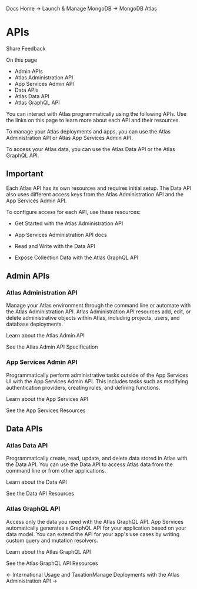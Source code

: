 Docs Home → Launch & Manage MongoDB → MongoDB Atlas

# APIs

Share Feedback

On this page

  * Admin APIs
  * Atlas Administration API
  * App Services Admin API
  * Data APIs
  * Atlas Data API
  * Atlas GraphQL API

You can interact with Atlas programmatically using the following APIs. Use the
links on this page to learn more about each API and their resources.

To manage your Atlas deployments and apps, you can use the Atlas
Administration API or Atlas App Services Admin API.

To access your Atlas data, you can use the Atlas Data API or the Atlas GraphQL
API.

## Important

Each Atlas API has its own resources and requires initial setup. The Data API
also uses different access keys from the Atlas Administration API and the App
Services Admin API.

To configure access for each API, use these resources:

  * Get Started with the Atlas Administration API

  * App Services Administration API docs

  * Read and Write with the Data API

  * Expose Collection Data with the Atlas GraphQL API

## Admin APIs

### Atlas Administration API

Manage your Atlas environment through the command line or automate with the
Atlas Administration API. Atlas Administration API resources add, edit, or
delete administrative objects within Atlas, including projects, users, and
database deployments.

Learn about the Atlas Admin API

See the Atlas Admin API Specification

### App Services Admin API

Programmatically perform administrative tasks outside of the App Services UI
with the App Services Admin API. This includes tasks such as modifying
authentication providers, creating rules, and defining functions.

Learn about the App Services API

See the App Services Resources

## Data APIs

### Atlas Data API

Programmatically create, read, update, and delete data stored in Atlas with
the Data API. You can use the Data API to access Atlas data from the command
line or from other applications.

Learn about the Data API

See the Data API Resources

### Atlas GraphQL API

Access only the data you need with the Atlas GraphQL API. App Services
automatically generates a GraphQL API for your application based on your data
model. You can extend the API for your app's use cases by writing custom query
and mutation resolvers.

Learn about the Atlas GraphQL API

See the Atlas GraphQL API Resources

← International Usage and TaxationManage Deployments with the Atlas
Administration API →

